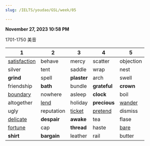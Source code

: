 ```yaml
---
slug: /IELTS/youdao/GSL/week/05

---
```


**November 27, 2023 10:58 PM**

1701-1750  美音

| 1                   | 2           | 3             | 4              | 5             |
| ------------------- | ----------- | ------------- | -------------- | ------------- |
| <u>satisfaction</u> | behave      | mercy         | scatter        | objection     |
| silver              | tent        | saddle        | wrap           | nest          |
| **grind**           | spell       | **plaster**   | arch           | swell         |
| friendship          | **bath**    | bundle        | **grateful**   | **crown**     |
| <u>boundary</u>     | nowhere     | asleep        | **clock**      | boil          |
| altogether          | <u>lend</u> | holiday       | **precious**   | <u>wander</u> |
| ugly                | reputation  | <u>ticket</u> | <u>pretend</u> | dismiss       |
| <u>delicate</u>     | **despair** | **awake**     | tea            | flase         |
| <u>fortune</u>      | cap         | **thread**    | haste          | <u>bare</u>   |
| **shirt**           | **bargain** | leather       | rail           | butter        |



